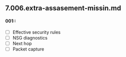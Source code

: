 ##   7.006.extra-assasement-missin.md


#### 001::



- [ ] Effective security rules
- [ ] NSG diagnostics
- [ ] Next hop
- [ ] Packet capture
